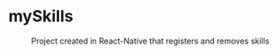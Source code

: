 # mySkills
<p align="center"> Project created in React-Native that registers and removes skills</p>
